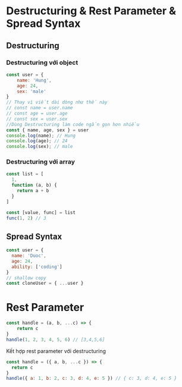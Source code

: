 # Destructuring & Rest Parameter & Spread Syntax

## Destructuring 

### Destructuring với object 

```js 
const user = { 
    name: 'Hung',
    age: 24,
    sex: 'male'
}
// Thay vì viết dài dòng như thế này 
// const name = user.name
// const age = user.age
// const sex = user.sex
//Dùng Destructuring làm code ngắn gọn hơn nhiều 
const { name, age, sex } = user
console.log(name); // Hung
console.log(age); // 24
console.log(sex); // male

```

### Destructuring với array 

```js
const list = [
  1,
  function (a, b) {
    return a + b
  }
]

const [value, func] = list
func(1, 2) // 3
```

## Spread Syntax
```js
const user = {
  name: 'Duoc',
  age: 24,
  ability: ['coding']
}
// shallow copy 
const cloneUser = { ...user }
```

# Rest Parameter

```js 
const handle = (a, b, ...c) => {
    return c
}
handle(1, 2, 3, 4, 5, 6) // [3,4,5,6]
```

Kết hợp rest parameter với destructuring 

```js 
const handle = ({ a, b, ...c }) => {
  return c
}
handle({ a: 1, b: 2, c: 3, d: 4, e: 5 }) // { c: 3, d: 4, e: 5 }
```